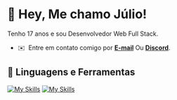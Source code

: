 # 👋 Hey, Me chamo Júlio!
Tenho 17 anos e sou Desenvolvedor Web Full Stack.

* ✉️  Entre em contato comigo por **[E-mail](mailto:juliodeveloper@hotmail.com)** Ou **[Discord](https://discord.com/users/885158216101687307)**.
  
## 🔨 Linguagens e Ferramentas
[![My Skills](https://skillicons.dev/icons?i=typescript,javascript,nodejs,mysql,postgresql,html,css,react)](https://skillicons.dev)
[![My Skills](https://skillicons.dev/icons?i=vscode,github,git)](https://skillicons.dev)
